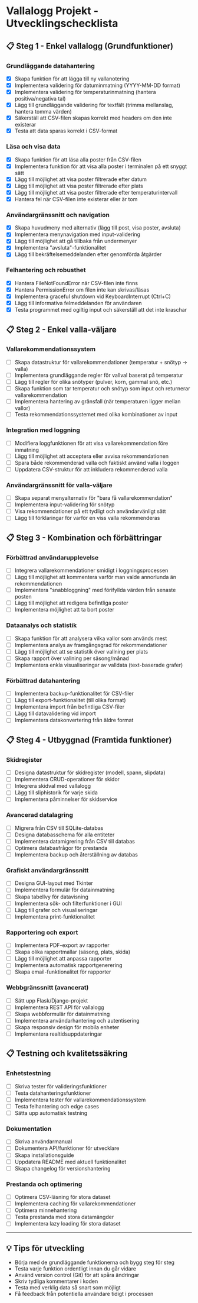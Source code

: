 # Vallalogg Projekt - Utvecklingschecklista

## 📋 Steg 1 - Enkel vallalogg (Grundfunktioner)

### Grundläggande datahantering
- [x] Skapa funktion för att lägga till ny vallanotering
- [x] Implementera validering för datuminmatning (YYYY-MM-DD format)
- [x] Implementera validering för temperaturinmatning (hantera positiva/negativa tal)
- [x] Lägg till grundläggande validering för textfält (trimma mellanslag, hantera tomma värden)
- [x] Säkerställ att CSV-filen skapas korrekt med headers om den inte existerar
- [x] Testa att data sparas korrekt i CSV-format

### Läsa och visa data
- [x] Skapa funktion för att läsa alla poster från CSV-filen
- [x] Implementera funktion för att visa alla poster i terminalen på ett snyggt sätt
- [x] Lägg till möjlighet att visa poster filtrerade efter datum
- [x] Lägg till möjlighet att visa poster filtrerade efter plats
- [x] Lägg till möjlighet att visa poster filtrerade efter temperaturintervall
- [x] Hantera fel när CSV-filen inte existerar eller är tom

### Användargränssnitt och navigation
- [x] Skapa huvudmeny med alternativ (lägg till post, visa poster, avsluta)
- [x] Implementera menynavigation med input-validering
- [x] Lägg till möjlighet att gå tillbaka från undermenyer
- [x] Implementera "avsluta"-funktionalitet
- [x] Lägg till bekräftelsemeddelanden efter genomförda åtgärder

### Felhantering och robusthet
- [x] Hantera FileNotFoundError när CSV-filen inte finns
- [x] Hantera PermissionError om filen inte kan skrivas/läsas
- [x] Implementera graceful shutdown vid KeyboardInterrupt (Ctrl+C)
- [x] Lägg till informativa felmeddelanden för användaren
- [x] Testa programmet med ogiltig input och säkerställ att det inte kraschar

## 📋 Steg 2 - Enkel valla-väljare

### Vallarekommendationssystem
- [ ] Skapa datastruktur för vallarekommendationer (temperatur + snötyp → valla)
- [ ] Implementera grundläggande regler för vallval baserat på temperatur
- [ ] Lägg till regler för olika snötyper (pulver, korn, gammal snö, etc.)
- [ ] Skapa funktion som tar temperatur och snötyp som input och returnerar vallarekommendation
- [ ] Implementera hantering av gränsfall (när temperaturen ligger mellan vallor)
- [ ] Testa rekommendationssystemet med olika kombinationer av input

### Integration med loggning
- [ ] Modifiera loggfunktionen för att visa vallarekommendation före inmatning
- [ ] Lägg till möjlighet att acceptera eller avvisa rekommendationen
- [ ] Spara både rekommenderad valla och faktiskt använd valla i loggen
- [ ] Uppdatera CSV-struktur för att inkludera rekommenderad valla

### Användargränssnitt för valla-väljare
- [ ] Skapa separat menyalternativ för "bara få vallarekommendation"
- [ ] Implementera input-validering för snötyp
- [ ] Visa rekommendationer på ett tydligt och användarvänligt sätt
- [ ] Lägg till förklaringar för varför en viss valla rekommenderas

## 📋 Steg 3 - Kombination och förbättringar

### Förbättrad användarupplevelse
- [ ] Integrera vallarekommendationer smidigt i loggningsprocessen
- [ ] Lägg till möjlighet att kommentera varför man valde annorlunda än rekommendationen
- [ ] Implementera "snabbloggning" med förifyllda värden från senaste posten
- [ ] Lägg till möjlighet att redigera befintliga poster
- [ ] Implementera möjlighet att ta bort poster

### Dataanalys och statistik
- [ ] Skapa funktion för att analysera vilka vallor som används mest
- [ ] Implementera analys av framgångsgrad för rekommendationer
- [ ] Lägg till möjlighet att se statistik över vallning per plats
- [ ] Skapa rapport över vallning per säsong/månad
- [ ] Implementera enkla visualiseringar av valldata (text-baserade grafer)

### Förbättrad datahantering
- [ ] Implementera backup-funktionalitet för CSV-filer
- [ ] Lägg till export-funktionalitet (till olika format)
- [ ] Implementera import från befintliga CSV-filer
- [ ] Lägg till datavalidering vid import
- [ ] Implementera datakonvertering från äldre format

## 📋 Steg 4 - Utbyggnad (Framtida funktioner)

### Skidregister
- [ ] Designa datastruktur för skidregister (modell, spann, slipdata)
- [ ] Implementera CRUD-operationer för skidor
- [ ] Integrera skidval med vallalogg
- [ ] Lägg till sliphistorik för varje skida
- [ ] Implementera påminnelser för skidservice

### Avancerad datalagring
- [ ] Migrera från CSV till SQLite-databas
- [ ] Designa databasschema för alla entiteter
- [ ] Implementera datamigrering från CSV till databas
- [ ] Optimera databasfrågor för prestanda
- [ ] Implementera backup och återställning av databas

### Grafiskt användargränssnitt
- [ ] Designa GUI-layout med Tkinter
- [ ] Implementera formulär för datainmatning
- [ ] Skapa tabellvy för datavisning
- [ ] Implementera sök- och filterfunktioner i GUI
- [ ] Lägg till grafer och visualiseringar
- [ ] Implementera print-funktionalitet

### Rapportering och export
- [ ] Implementera PDF-export av rapporter
- [ ] Skapa olika rapportmallar (säsong, plats, skida)
- [ ] Lägg till möjlighet att anpassa rapporter
- [ ] Implementera automatisk rapportgenerering
- [ ] Skapa email-funktionalitet för rapporter

### Webbgränssnitt (avancerat)
- [ ] Sätt upp Flask/Django-projekt
- [ ] Implementera REST API för vallalogg
- [ ] Skapa webbformulär för datainmatning
- [ ] Implementera användarhantering och autentisering
- [ ] Skapa responsiv design för mobila enheter
- [ ] Implementera realtidsuppdateringar

## 📋 Testning och kvalitetssäkring

### Enhetstestning
- [ ] Skriva tester för valideringsfunktioner
- [ ] Testa datahanteringsfunktioner
- [ ] Implementera tester för vallarekommendationssystem
- [ ] Testa felhantering och edge cases
- [ ] Sätta upp automatisk testning

### Dokumentation
- [ ] Skriva användarmanual
- [ ] Dokumentera API/funktioner för utvecklare
- [ ] Skapa installationsguide
- [ ] Uppdatera README med aktuell funktionalitet
- [ ] Skapa changelog för versionshantering

### Prestanda och optimering
- [ ] Optimera CSV-läsning för stora dataset
- [ ] Implementera caching för vallarekommendationer
- [ ] Optimera minnehantering
- [ ] Testa prestanda med stora datamängder
- [ ] Implementera lazy loading för stora dataset

---

## 💡 Tips för utveckling

- Börja med de grundläggande funktionerna och bygg steg för steg
- Testa varje funktion ordentligt innan du går vidare
- Använd version control (Git) för att spåra ändringar
- Skriv tydliga kommentarer i koden
- Testa med verklig data så snart som möjligt
- Få feedback från potentiella användare tidigt i processen